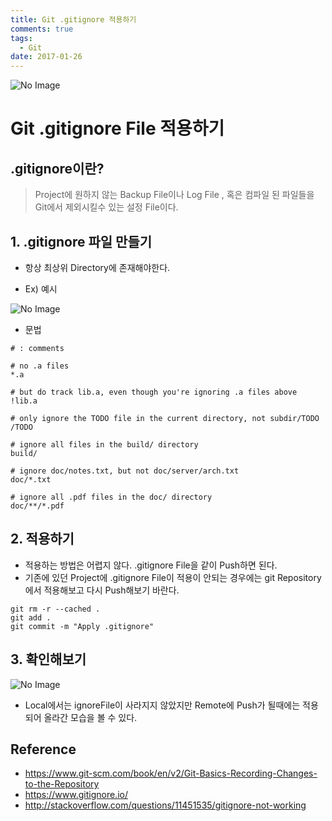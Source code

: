 ```yaml
---
title: Git .gitignore 적용하기
comments: true
tags:
  - Git
date: 2017-01-26
---
```


![No Image](/assets/logo/git.png)

# **Git .gitignore File 적용하기**

## .gitignore이란?
> Project에 원하지 않는 Backup File이나 Log File , 혹은 컴파일 된 파일들을 Git에서 제외시킬수 있는 설정 File이다.

## 1. .gitignore 파일 만들기

- 항상 최상위 Directory에 존재해야한다.

- Ex) 예시

![No Image](/assets/posts/20170126/1.PNG)

- 문법

```shell
# : comments

# no .a files
*.a

# but do track lib.a, even though you're ignoring .a files above
!lib.a

# only ignore the TODO file in the current directory, not subdir/TODO
/TODO

# ignore all files in the build/ directory
build/

# ignore doc/notes.txt, but not doc/server/arch.txt
doc/*.txt

# ignore all .pdf files in the doc/ directory
doc/**/*.pdf
```

## 2. 적용하기

- 적용하는 방법은 어렵지 않다. .gitignore File을 같이 Push하면 된다.
- 기존에 있던 Project에 .gitignore File이 적용이 안되는 경우에는 git Repository에서 적용해보고 다시 Push해보기 바란다.

```shell
git rm -r --cached .
git add .
git commit -m "Apply .gitignore"
```

## 3. 확인해보기

![No Image](/assets/posts/20170126/2.PNG)

- Local에서는 ignoreFile이 사라지지 않았지만 Remote에 Push가 될때에는 적용되어 올라간 모습을 볼 수 있다.


## Reference
- <https://www.git-scm.com/book/en/v2/Git-Basics-Recording-Changes-to-the-Repository>
- <https://www.gitignore.io/>
- <http://stackoverflow.com/questions/11451535/gitignore-not-working>

